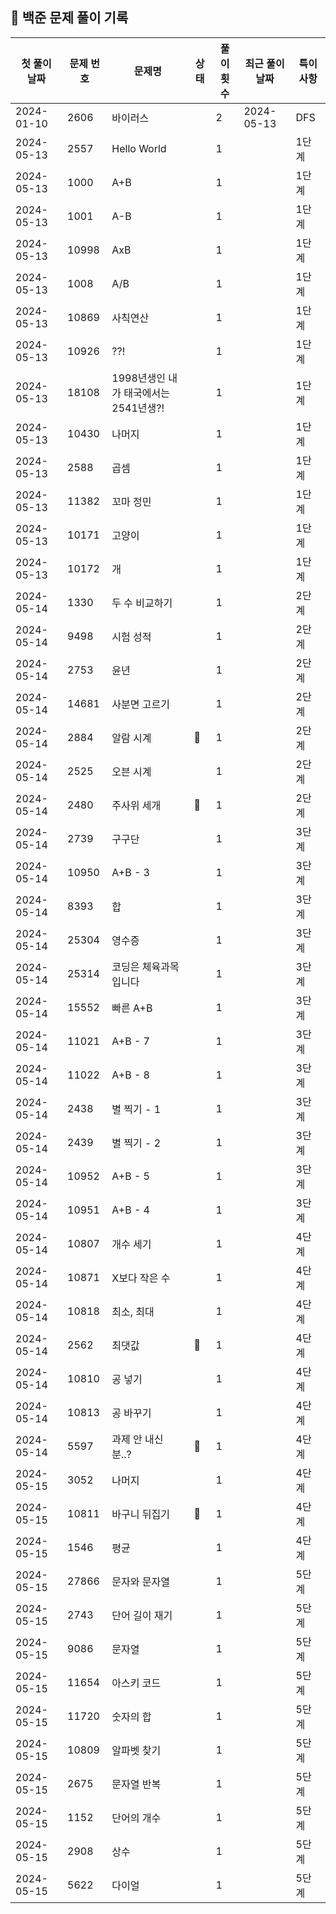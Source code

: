 ## 🚀 백준 문제 풀이 기록

| **첫 풀이 날짜** | **문제 번호** | **문제명**                   | **상태** | **풀이 횟수** | **최근 풀이 날짜** | **특이사항** |
|-------------|-----------|---------------------------|--------|-----------|--------------|----------|
| 2024-01-10  | 2606      | 바이러스                      |        | 2         | 2024-05-13   | DFS      |
| 2024-05-13  | 2557      | Hello World               |        | 1         |              | 1단계      |
| 2024-05-13  | 1000      | A+B                       |        | 1         |              | 1단계      |
| 2024-05-13  | 1001      | A-B                       |        | 1         |              | 1단계      |
| 2024-05-13  | 10998     | AxB                       |        | 1         |              | 1단계      |
| 2024-05-13  | 1008      | A/B                       |        | 1         |              | 1단계      |
| 2024-05-13  | 10869     | 사칙연산                      |        | 1         |              | 1단계      |
| 2024-05-13  | 10926     | ??!                       |        | 1         |              | 1단계      |
| 2024-05-13  | 18108     | 1998년생인 내가 태국에서는 2541년생?! |        | 1         |              | 1단계      |
| 2024-05-13  | 10430     | 나머지                       |        | 1         |              | 1단계      |
| 2024-05-13  | 2588      | 곱셈                        |        | 1         |              | 1단계      |
| 2024-05-13  | 11382     | 꼬마 정민                     |        | 1         |              | 1단계      |
| 2024-05-13  | 10171     | 고양이                       |        | 1         |              | 1단계      |
| 2024-05-13  | 10172     | 개                         |        | 1         |              | 1단계      |
| 2024-05-14  | 1330      | 두 수 비교하기                  |        | 1         |              | 2단계      |
| 2024-05-14  | 9498      | 시험 성적                     |        | 1         |              | 2단계      |
| 2024-05-14  | 2753      | 윤년                        |        | 1         |              | 2단계      |
| 2024-05-14  | 14681     | 사분면 고르기                   |        | 1         |              | 2단계      |
| 2024-05-14  | 2884      | 알람 시계                     | 🤔     | 1         |              | 2단계      |
| 2024-05-14  | 2525      | 오븐 시계                     |        | 1         |              | 2단계      |
| 2024-05-14  | 2480      | 주사위 세개                    | 🤔     | 1         |              | 2단계      |
| 2024-05-14  | 2739      | 구구단                       |        | 1         |              | 3단계      |
| 2024-05-14  | 10950     | A+B - 3                   |        | 1         |              | 3단계      |
| 2024-05-14  | 8393      | 합                         |        | 1         |              | 3단계      |
| 2024-05-14  | 25304     | 영수증                       |        | 1         |              | 3단계      |
| 2024-05-14  | 25314     | 코딩은 체육과목 입니다              |        | 1         |              | 3단계      |
| 2024-05-14  | 15552     | 빠른 A+B                    |        | 1         |              | 3단계      |
| 2024-05-14  | 11021     | A+B - 7                   |        | 1         |              | 3단계      |
| 2024-05-14  | 11022     | A+B - 8                   |        | 1         |              | 3단계      |
| 2024-05-14  | 2438      | 별 찍기 - 1                  |        | 1         |              | 3단계      |
| 2024-05-14  | 2439      | 별 찍기 - 2                  |        | 1         |              | 3단계      |
| 2024-05-14  | 10952     | A+B - 5                   |        | 1         |              | 3단계      |
| 2024-05-14  | 10951     | A+B - 4                   |        | 1         |              | 3단계      |
| 2024-05-14  | 10807     | 개수 세기                     |        | 1         |              | 4단계      |
| 2024-05-14  | 10871     | X보다 작은 수                  |        | 1         |              | 4단계      |
| 2024-05-14  | 10818     | 최소, 최대                    |        | 1         |              | 4단계      |
| 2024-05-14  | 2562      | 최댓값                       | 🤔     | 1         |              | 4단계      |
| 2024-05-14  | 10810     | 공 넣기                      |        | 1         |              | 4단계      |
| 2024-05-14  | 10813     | 공 바꾸기                     |        | 1         |              | 4단계      |
| 2024-05-14  | 5597      | 과제 안 내신 분..?              | 🤔     | 1         |              | 4단계      |
| 2024-05-15  | 3052      | 나머지                       |        | 1         |              | 4단계      |
| 2024-05-15  | 10811     | 바구니 뒤집기                   | 🤔     | 1         |              | 4단계      |
| 2024-05-15  | 1546      | 평균                        |        | 1         |              | 4단계      |
| 2024-05-15  | 27866     | 문자와 문자열                   |        | 1         |              | 5단계      |
| 2024-05-15  | 2743      | 단어 길이 재기                  |        | 1         |              | 5단계      |
| 2024-05-15  | 9086      | 문자열                       |        | 1         |              | 5단계      |
| 2024-05-15  | 11654     | 아스키 코드                    |        | 1         |              | 5단계      |
| 2024-05-15  | 11720     | 숫자의 합                     |        | 1         |              | 5단계      |
| 2024-05-15  | 10809     | 알파벳 찾기                    |        | 1         |              | 5단계      |
| 2024-05-15  | 2675      | 문자열 반복                    |        | 1         |              | 5단계      |
| 2024-05-15  | 1152      | 단어의 개수                    |        | 1         |              | 5단계      |
| 2024-05-15  | 2908      | 상수                        |        | 1         |              | 5단계      |
| 2024-05-15  | 5622      | 다이얼                       |        | 1         |              | 5단계      |